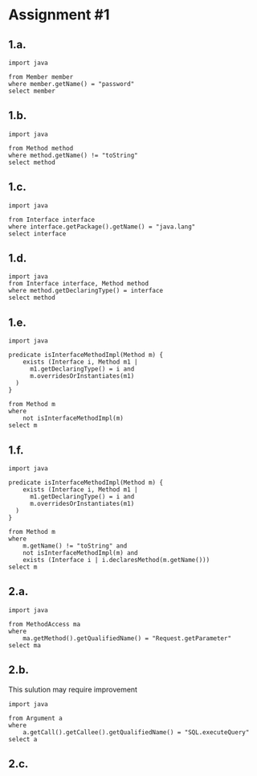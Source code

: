 # Assignment #1

## 1.a.
```ql
import java

from Member member
where member.getName() = "password"
select member
```

## 1.b.
```ql
import java

from Method method
where method.getName() != "toString"
select method
```

## 1.c.
```ql
import java

from Interface interface
where interface.getPackage().getName() = "java.lang"
select interface
```

## 1.d.
```ql
import java
from Interface interface, Method method
where method.getDeclaringType() = interface
select method
```


## 1.e.
```ql
import java

predicate isInterfaceMethodImpl(Method m) {
	exists (Interface i, Method m1 | 
      m1.getDeclaringType() = i and
      m.overridesOrInstantiates(m1)
  )
}

from Method m
where
	not isInterfaceMethodImpl(m)
select m
```

## 1.f.
```ql
import java

predicate isInterfaceMethodImpl(Method m) {
	exists (Interface i, Method m1 | 
      m1.getDeclaringType() = i and
      m.overridesOrInstantiates(m1)
  )
}

from Method m
where
	m.getName() != "toString" and
	not isInterfaceMethodImpl(m) and
	exists (Interface i | i.declaresMethod(m.getName()))
select m
```

## 2.a.
```ql
import java

from MethodAccess ma
where
	ma.getMethod().getQualifiedName() = "Request.getParameter"
select ma
```

## 2.b.
This sulution may require improvement
```ql
import java

from Argument a
where
	a.getCall().getCallee().getQualifiedName() = "SQL.executeQuery"
select a
```

## 2.c.
```ql

```
